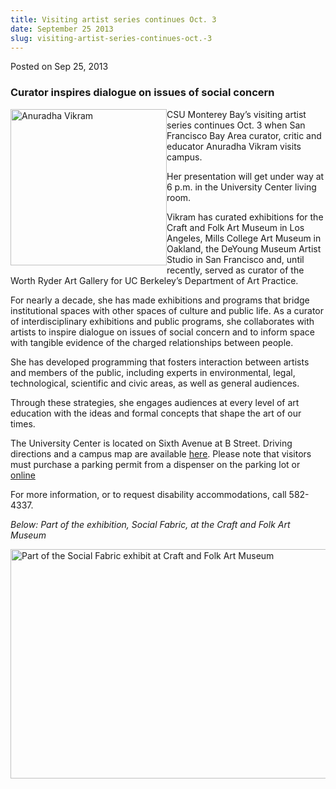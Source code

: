 ```yaml
---
title: Visiting artist series continues Oct. 3
date: September 25 2013
slug: visiting-artist-series-continues-oct.-3
---
```





<span class="date">Posted on Sep 25, 2013    </span>
<h3>Curator inspires dialogue on issues of social concern</h3>
<p><img alt="Anuradha Vikram" src="http://news.csumb.edu/sites/default/files/65/attachments/news/images/anuradha_vikram.jpg" style="float:left; width:250px; height:250px">CSU Monterey Bay&#x2019;s
visiting artist series continues Oct. 3 when San Francisco Bay Area
curator, critic and educator Anuradha Vikram visits campus.</img></p>
<p>Her presentation will get under way at 6 p.m. in the University
Center living room.</p>
<p>Vikram has curated exhibitions for the Craft and Folk Art Museum
in Los Angeles, Mills College Art Museum in Oakland, the DeYoung
Museum Artist Studio in San Francisco and, until recently, served
as curator of the Worth Ryder Art Gallery for UC Berkeley&#x2019;s
Department of Art Practice.</p>
<p>For nearly a decade, she has made exhibitions and programs that
bridge institutional spaces with other spaces of culture and public
life. As a curator of interdisciplinary exhibitions and public
programs, she collaborates with artists to inspire dialogue on
issues of social concern and to inform space with tangible evidence
of the charged relationships between people.</p>
<p>She has developed programming that fosters interaction between
artists and members of the public, including experts in
environmental, legal, technological, scientific and civic areas, as
well as general audiences.</p>
<p>Through these strategies, she engages audiences at every level
of art education with the ideas and formal concepts that shape the
art of our times.</p>
<p>The University Center is located on Sixth Avenue at B Street.
Driving directions and a campus map are available <a href="http://csumb.edu/maps" rel="nofollow">here</a>. Please note that
visitors must purchase a parking permit from a dispenser on the
parking lot or <a href="https://store.csumb.edu/products/daily-parking-permit" rel="nofollow">online</a></p>
<p>For more information, or to request disability accommodations,
call 582-4337.</p>
<p><em>Below: Part of the exhibition, Social Fabric, at the Craft
and Folk Art Museum</em></p>
<p><img alt="Part of the Social Fabric exhibit at Craft and Folk Art Museum" src="http://news.csumb.edu/sites/default/files/65/attachments/news/images/socialfabric2.jpg" style="float:left; width:550px; height:367px"/></p>





